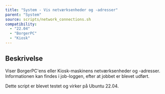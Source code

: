 ```yaml
---
title: "System - Vis netværksenheder og -adresser"
parent: "System"
source: scripts/network_connections.sh
compatibility: 
  - "22.04"
  - "BorgerPC"
  - "Kiosk"
---
```


## Beskrivelse
Viser BorgerPC'ens eller Kiosk-maskinens netværksenheder og -adresser.
Informationen kan findes i job-loggen, efter at jobbet er blevet udført.

Dette script er blevet testet og virker på Ubuntu 22.04.